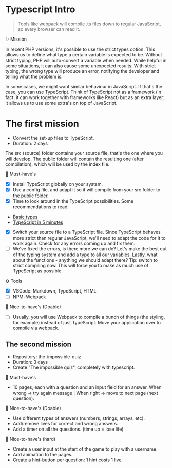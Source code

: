 # Typescript Intro

> Tools like webpack will compile .ts files down to regular JavaScript, so every browser can read it.

✨ Mission

In recent PHP versions, it's possible to use the strict types option. This allows us to define what type a certain variable is expected to be. Without strict typing, PHP will auto-convert a variable when needed. While helpful in some situations, it can also cause some unexpected results. With strict typing, the wrong type will produce an error, notifying the developer and telling what the problem is.

In some cases, we might want similar behaviour in JavaScript. If that's the case, you can use TypeScript. Think of TypeScript not as a framework (in fact, it can work together with frameworks like React) but as an extra layer: it allows us to use some extra's on top of JavaScript.

# The first mission
- Convert the set-up files to TypeScript.
- Duration: 2 days

The src (source) folder contains your source file, that's the one where you will develop. The public folder will contain the resulting one (after compilation), which will be used by the index file.

🌱 Must-have's
- [x] Install TypeScript globally on your system. 
- [x] Use a config file, and adapt it so it will compile from your src folder to the public folder. 
- [x] Time to look around in the TypeScript possibilities. Some recommendations to read:
* [Basic types](https://github.com/becodeorg/gnt-verou-2/tree/main/3.The-Mountain/14.Typescript)
* [TypeScript in 5 minutes](https://www.typescriptlang.org/docs/handbook/typescript-tooling-in-5-minutes.html)
- [x] Switch your source file to a TypeScript file. Since TypeScript behaves more strict than regular JavaScript, we'll need to adapt the code for it to work again. Check for any errors coming up and fix them.
- [ ] We've fixed the errors, is there more we can do? Let's make the best out of the typing system and add a type to all our variables. Lastly, what about the functions - anything we should adapt there? Tip: switch to strict compiling now. This will force you to make as much use of TypeScript as possible.

⚙️ Tools
- [x] VSCode: Markdown, TypeScript, HTML
- [ ] NPM: Webpack

🌼 Nice-to-have's (Doable)
- [ ] Usually, you will use Webpack to compile a bunch of things (the styling, for example) instead of just TypeScript. Move your application over to compile via webpack.

## The second mission
- Repository: the-impossible-quiz
- Duration: 3 days
- Create "The impossible quiz", completely with typescript.

🌱 Must-have's
- 10 pages, each with a question and an input field for an answer.
When wrong -> try again message | When right -> move to next page (next question).


🌼 Nice-to-have's (Doable)
- Use different types of answers (numbers, strings, arrays, etc).
- Add/remove lives for correct and wrong answers.
- Add a timer on all the questions. (time up = lose life)


🌳 Nice-to-have's (hard)
- Create a user input at the start of the game to play with a username.
- Add animation to the pages.
- Create a hint-button per question: 1 hint costs 1 live.